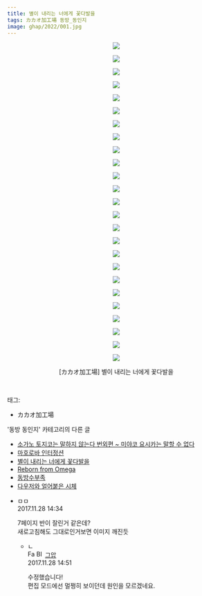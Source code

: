 ```yaml
---
title: 별이 내리는 너에게 꽃다발을
tags: カカオ加工場 동방_동인지
image: ghap/2022/001.jpg
---
```

<div class="article">
<p style="text-align: center; clear: none; float: none;"><img src="{{ site.nasurl }}/ghap/2022/001.jpg"/></p>
<p style="text-align: center; clear: none; float: none;"><img src="{{ site.nasurl }}/ghap/2022/002.jpg"/></p>
<p style="text-align: center; clear: none; float: none;"><img src="{{ site.nasurl }}/ghap/2022/003.jpg"/></p>
<p style="text-align: center; clear: none; float: none;"><img src="{{ site.nasurl }}/ghap/2022/004.jpg"/></p>
<p style="text-align: center; clear: none; float: none;"><img src="{{ site.nasurl }}/ghap/2022/005.jpg"/></p>
<p style="text-align: center; clear: none; float: none;"><img src="{{ site.nasurl }}/ghap/2022/006.jpg"/></p>
<p style="text-align: center; clear: none; float: none;"><img src="{{ site.nasurl }}/ghap/2022/007.jpg"/></p>
<p style="text-align: center; clear: none; float: none;"><img src="{{ site.nasurl }}/ghap/2022/008.jpg"/></p>
<p style="text-align: center; clear: none; float: none;"><img src="{{ site.nasurl }}/ghap/2022/009.jpg"/></p>
<p style="text-align: center; clear: none; float: none;"><img src="{{ site.nasurl }}/ghap/2022/010.jpg"/></p>
<p style="text-align: center; clear: none; float: none;"><img src="{{ site.nasurl }}/ghap/2022/011.jpg"/></p>
<p style="text-align: center; clear: none; float: none;"><img src="{{ site.nasurl }}/ghap/2022/012.jpg"/></p>
<p style="text-align: center; clear: none; float: none;"><img src="{{ site.nasurl }}/ghap/2022/013.jpg"/></p>
<p style="text-align: center; clear: none; float: none;"><img src="{{ site.nasurl }}/ghap/2022/014.jpg"/></p>
<p style="text-align: center; clear: none; float: none;"><img src="{{ site.nasurl }}/ghap/2022/015.jpg"/></p>
<p style="text-align: center; clear: none; float: none;"><img src="{{ site.nasurl }}/ghap/2022/016.jpg"/></p>
<p style="text-align: center; clear: none; float: none;"><img src="{{ site.nasurl }}/ghap/2022/017.jpg"/></p>
<p style="text-align: center; clear: none; float: none;"><img src="{{ site.nasurl }}/ghap/2022/018.jpg"/></p>
<p style="text-align: center; clear: none; float: none;"><img src="{{ site.nasurl }}/ghap/2022/019.jpg"/></p>
<p style="text-align: center; clear: none; float: none;"><img src="{{ site.nasurl }}/ghap/2022/020.jpg"/></p>
<p style="text-align: center; clear: none; float: none;"><img src="{{ site.nasurl }}/ghap/2022/021.jpg"/></p>
<p style="text-align: center; clear: none; float: none;"><img src="{{ site.nasurl }}/ghap/2022/022.jpg"/></p>
<p style="text-align: center; clear: none; float: none;"><img src="{{ site.nasurl }}/ghap/2022/023.jpg"/></p>
<p style="text-align: center; clear: none; float: none;"><img src="{{ site.nasurl }}/ghap/2022/024.jpg"/></p>
<p style="text-align: center; clear: none; float: none;"><img src="{{ site.nasurl }}/ghap/2022/025.jpg"/></p>
<p style="text-align: center; clear: none; float: none;">[カカオ加工場] 별이 내리는 너에게 꽃다발을</p>
<p><br/></p>
</div><div class="tagTrail">
<p>태그: </p>
<ul>
<li>カカオ加工場</li>
</ul>
</div><div class="another">
<p>'동방 동인지' 카테고리의 다른 글</p>
<ul>
<li><a href="/2016-09-07-ghap_2027">소가노 토지코는 말하지 않는다 번외편 ~ 미야코 요시카는 말할 수 없다</a></li>
<li><a href="/2016-09-06-ghap_2025">마호로바 인터정션</a></li>
<li><a href="/2016-09-06-ghap_2022">별이 내리는 너에게 꽃다발을</a></li>
<li><a href="/2016-09-06-ghap_2021">Reborn from Omega</a></li>
<li><a href="/2016-09-06-ghap_2020">동방수부족</a></li>
<li><a href="/2016-09-06-ghap_2019">다우저와 얼어붙은 시체</a></li>
</ul>
</div><div class="cb_module cb_fluid">
<div class="cb_wrt cb_profile">
<div class="comment">
<ul>
<li class="cb_thumb_off" id="comment15139882">
<div class="cb_comment_area">
<div class="cb_info_area">
<div class="cb_section">
<span class="cb_nick_name">ㅁㅁ</span>
</div>
<div class="cb_section">
<span class="cb_date">2017.11.28 14:34 </span>
</div>
</div>
<div class="cb_dsc_comment">
<p class="cb_dsc">
											7페이지 반이 잘린거 같은데?<br/>
새로고침해도 그대로인거보면 이미지 깨진듯
										</p>
</div>
<ul>
<li class="cb_thumb_off" id="comment15139889">
<span class="cb_bu_subnode">ㄴ</span>
<div class="cb_comment_area">
<div class="cb_info_area">
<div class="cb_section">
<span class="cb_nick_name"><img alt="Favicon of https://ghaptouhou.tistory.com" height="16" onerror="this.onerror=null;this.parentNode.removeChild(this)" src="https://ghaptouhou.tistory.com/favicon.ico" width="16"/> <img alt="BlogIcon" height="16" onerror="this.parentNode.removeChild(this)" src="https://ghaptouhou.tistory.com/index.gif" width="16"/> <a href="https://ghaptouhou.tistory.com" onclick="return openLinkInNewWindow(this)"> 그압</a><span class="tistoryProfileLayerTrigger" onclick='TistoryProfile.show(event, this, {"title":"\uc800\uae30 \uc774\uac70 \ub098\uc911\uc5d0 \uc218\uc815 \uac00\ub2a5\ud558\ub098\uc694","url":"https:\/\/ghap.tistory.com","nickname":"\uadf8\uc555","items":[]}); return false;'></span></span>
</div>
<div class="cb_section">
<span class="cb_date">2017.11.28 14:51 </span>
</div>
</div>
<div class="cb_dsc_comment">
<p class="cb_dsc">
																수정했습니다!<br/>
편집 모드에선 멀쩡히 보이던데 원인을 모르겠네요.
															</p>
</div>
</div>
</li>
</ul>
</div></li>
</ul>
</div>
</div><!-- commentList close -->
</div>
